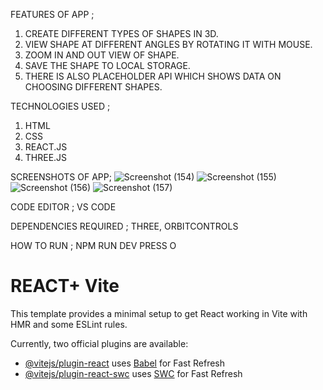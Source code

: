 FEATURES OF APP ;
1. CREATE DIFFERENT TYPES OF SHAPES IN 3D.
2. VIEW SHAPE AT DIFFERENT ANGLES BY ROTATING IT WITH MOUSE.
3. ZOOM IN AND OUT VIEW OF SHAPE.
4. SAVE THE SHAPE TO LOCAL STORAGE.
5. THERE IS ALSO PLACEHOLDER API WHICH SHOWS DATA ON CHOOSING DIFFERENT SHAPES.

TECHNOLOGIES USED ; 
1. HTML
2. CSS
3. REACT.JS
4. THREE.JS
   
SCREENSHOTS OF APP;
![Screenshot (154)](https://github.com/SahilAgrwl/3D-Canvas-App/assets/110213349/c6f37e86-0b20-45f4-871d-45fd9790b805)
![Screenshot (155)](https://github.com/SahilAgrwl/3D-Canvas-App/assets/110213349/79831010-354f-4989-ae8a-f6d85856c0cf)
![Screenshot (156)](https://github.com/SahilAgrwl/3D-Canvas-App/assets/110213349/fc5c4981-0880-44c3-8d3b-eab8db3a1077)
![Screenshot (157)](https://github.com/SahilAgrwl/3D-Canvas-App/assets/110213349/217e7c64-129d-4f0a-993c-8c06330b6169)


CODE EDITOR ;
VS CODE

DEPENDENCIES REQUIRED ;
THREE, ORBITCONTROLS

HOW TO RUN ;
NPM RUN DEV 
PRESS O





# REACT+ Vite

This template provides a minimal setup to get React working in Vite with HMR and some ESLint rules.

Currently, two official plugins are available:

- [@vitejs/plugin-react](https://github.com/vitejs/vite-plugin-react/blob/main/packages/plugin-react/README.md) uses [Babel](https://babeljs.io/) for Fast Refresh
- [@vitejs/plugin-react-swc](https://github.com/vitejs/vite-plugin-react-swc) uses [SWC](https://swc.rs/) for Fast Refresh
